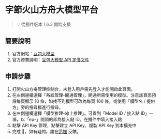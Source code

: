 # 字節火山方舟大模型平台

> 💡 從插件版本 1.6.3 開始支援

## 簡要說明

1. 官方網站：[豆包大模型](https://www.volcengine.com/product/doubao)
2. 官方資費說明：[豆包大模型 API 定價文件](https://www.volcengine.com/docs/82379/1099320)

## 申請步驟

1. 打開火山方舟管理控制台，未登入用戶需先登入才能開啟此頁面。
2. 在左側邊欄選擇「系統管理-開通管理」，開通所需使用的模型。注意該頁面預設每頁顯示 10 條，如找不到模型可改為每頁 100 條，或使用「模型名 / 提供方」旁的搜尋框進行搜尋。
3. 在左側邊欄選擇「模型推理-線上推理」。可看到「Model ID / 接入點 ID」一項，以「ep-」開頭的即為接入點 ID。在插件中填入接入點
4. 點擊 API Key 管理，點擊建立 API Key，複製 API Key 到本擴充中
5. 完成 🎉，如有疑問，請在[這裡](https://github.com/immersive-translate/immersive-translate/issues/137) 反饋。
